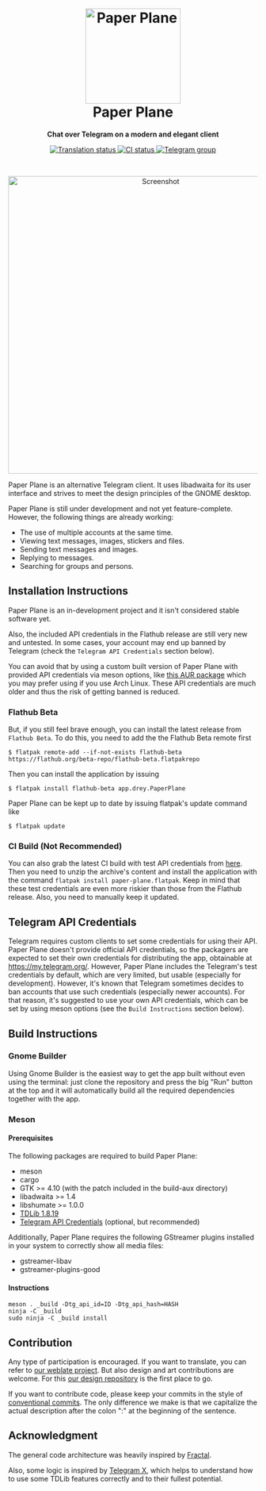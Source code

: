 <h1 align="center">
  <img src="data/icons/app.drey.PaperPlane.svg" alt="Paper Plane" width="192" height="192"/>
  <br>
  Paper Plane
</h1>

<p align="center"><strong>Chat over Telegram on a modern and elegant client</strong></p>

<p align="center">
  <a href="https://hosted.weblate.org/engage/paper-plane/">
    <img src="https://hosted.weblate.org/widgets/paper-plane/-/main/svg-badge.svg" alt="Translation status" />
  </a>
  <a href="https://github.com/paper-plane-developers/paper-plane/actions/workflows/ci.yml">
    <img src="https://github.com/paper-plane-developers/paper-plane/actions/workflows/ci.yml/badge.svg" alt="CI status"/>
  </a>
  <a href="https://t.me/paperplanechat">
    <img src="https://img.shields.io/static/v1?label=Chat&message=@paperplanechat&color=blue&logo=telegram" alt="Telegram group">
  </a>
</p>

<br>

<p align="center">
  <img width=600 src="data/resources/screenshots/screenshot1.png" alt="Screenshot"/>
</p>

Paper Plane is an alternative Telegram client.
It uses libadwaita for its user interface and strives to meet the design principles of the GNOME desktop.

Paper Plane is still under development and not yet feature-complete.
However, the following things are already working:

- The use of multiple accounts at the same time.
- Viewing text messages, images, stickers and files.
- Sending text messages and images.
- Replying to messages.
- Searching for groups and persons.

## Installation Instructions

Paper Plane is an in-development project and it isn't considered stable software yet.

Also, the included API credentials in the Flathub release are still very new and untested. In some cases, your account may end up banned by Telegram (check the `Telegram API Credentials` section below).

You can avoid that by using a custom built version of Paper Plane with provided API credentials via meson options, like [this AUR package](https://aur.archlinux.org/packages/paper-plane-git) which you may prefer using if you use Arch Linux. These API credentials
are much older and thus the risk of getting banned is reduced.

### Flathub Beta

But, if you still feel brave enough, you can install the latest release from `Flathub Beta`. To do this, you need to add the the Flathub Beta remote first
```shell
$ flatpak remote-add --if-not-exists flathub-beta https://flathub.org/beta-repo/flathub-beta.flatpakrepo
```
Then you can install the application by issuing
```shell
$ flatpak install flathub-beta app.drey.PaperPlane
```
Paper Plane can be kept up to date by issuing flatpak's update command like
```shell
$ flatpak update
```

### CI Build (Not Recommended)

You can also grab the latest CI build with test API credentials from [here](https://nightly.link/paper-plane-developers/paper-plane/workflows/ci/main).
Then you need to unzip the archive's content and install the application with the command `flatpak install paper-plane.flatpak`. Keep in mind that these test credentials are even more riskier than those from the Flathub release. Also, you need to manually keep it updated.

## Telegram API Credentials

Telegram requires custom clients to set some credentials for using their API. Paper Plane doesn't provide official API credentials, so the packagers are expected to set their own credentials for distributing the app, obtainable at https://my.telegram.org/. However, Paper Plane includes the Telegram's test credentials by default, which are very limited, but usable (especially for development). However, it's known that Telegram sometimes decides to ban accounts that use such credentials (especially newer accounts). For that reason, it's suggested to use your own API credentials, which can be set by using meson options (see the `Build Instructions` section below).

## Build Instructions

### Gnome Builder

Using Gnome Builder is the easiest way to get the app built without even using the terminal: just clone the repository and press the big "Run" button at the top and it will automatically build all the required dependencies together with the app.

### Meson

#### Prerequisites

The following packages are required to build Paper Plane:

- meson
- cargo
- GTK >= 4.10 (with the patch included in the build-aux directory)
- libadwaita >= 1.4
- libshumate >= 1.0.0
- [TDLib 1.8.19](https://github.com/tdlib/td/commit/2589c3fd46925f5d57e4ec79233cd1bd0f5d0c09)
- [Telegram API Credentials](https://my.telegram.org/) (optional, but recommended)

Additionally, Paper Plane requires the following GStreamer plugins installed in your system to correctly show all media files:

- gstreamer-libav
- gstreamer-plugins-good

#### Instructions

```shell
meson . _build -Dtg_api_id=ID -Dtg_api_hash=HASH
ninja -C _build
sudo ninja -C _build install
```

## Contribution

Any type of participation is encouraged. If you want to translate, you can refer to [our weblate project](https://hosted.weblate.org/engage/paper-plane). But also design and art contributions are welcome. For this [our design repository](https://github.com/paper-plane-developers/paper-plane-designs) is the first place to go.

If you want to contribute code, please keep your commits in the style of [conventional commits](https://www.conventionalcommits.org/en/v1.0.0). The only difference we make is that we capitalize the actual description after the colon ":" at the beginning of the sentence.


## Acknowledgment

The general code architecture was heavily inspired by [Fractal](https://gitlab.gnome.org/GNOME/fractal).

Also, some logic is inspired by [Telegram X](https://github.com/TGX-Android/Telegram-X), which helps to understand how to use some TDLib features correctly and to their fullest potential.
